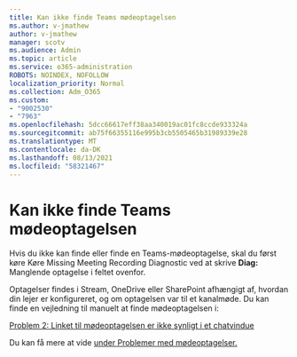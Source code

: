 ```yaml
---
title: Kan ikke finde Teams mødeoptagelsen
ms.author: v-jmathew
author: v-jmathew
manager: scotv
ms.audience: Admin
ms.topic: article
ms.service: o365-administration
ROBOTS: NOINDEX, NOFOLLOW
localization_priority: Normal
ms.collection: Adm_O365
ms.custom:
- "9002530"
- "7963"
ms.openlocfilehash: 5dcc66617eff38aa340019ac01fc8ccde933324a
ms.sourcegitcommit: ab75f66355116e995b3cb5505465b31989339e28
ms.translationtype: MT
ms.contentlocale: da-DK
ms.lasthandoff: 08/13/2021
ms.locfileid: "58321467"
---
```

# <a name="cant-find-the-teams-meeting-recording"></a>Kan ikke finde Teams mødeoptagelsen

Hvis du ikke kan finde eller finde en Teams-mødeoptagelse, skal du først køre Køre Missing Meeting Recording Diagnostic ved at skrive **Diag:** Manglende optagelse i feltet ovenfor. 

Optagelser findes i Stream, OneDrive eller SharePoint afhængigt af, hvordan din lejer er konfigureret, og om optagelsen var til et kanalmøde. Du kan finde en vejledning til manuelt at finde mødeoptagelsen i: 

[Problem 2: Linket til mødeoptagelsen er ikke synligt i et chatvindue](https://docs.microsoft.com/microsoftteams/troubleshoot/meetings/troubleshoot-meeting-recording-issues#issue-2-the-meeting-recording-link-isnt-visible-in-a-chat-window)

Du kan få mere at vide [under Problemer med mødeoptagelser.](https://docs.microsoft.com/microsoftteams/troubleshoot/meetings/troubleshoot-meeting-recording-issues)
